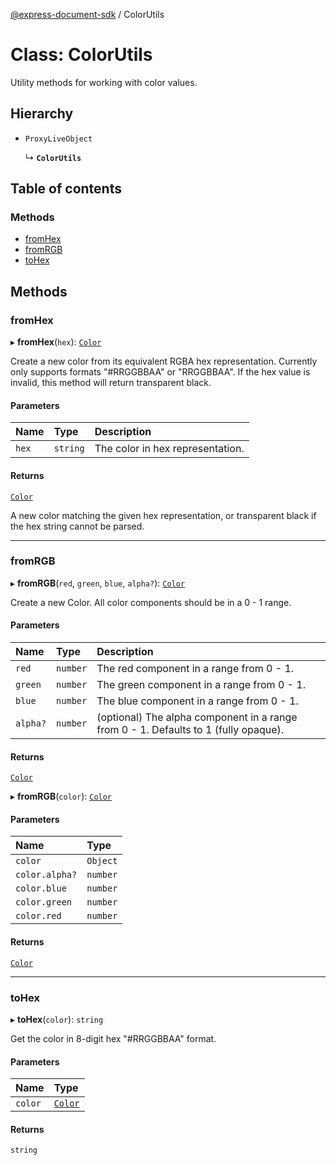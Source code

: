 [@express-document-sdk](../overview.md) / ColorUtils

# Class: ColorUtils

Utility methods for working with color values.

## Hierarchy

- `ProxyLiveObject`

  ↳ **`ColorUtils`**

## Table of contents

### Methods

- [fromHex](ColorUtils.md#fromhex)
- [fromRGB](ColorUtils.md#fromrgb)
- [toHex](ColorUtils.md#tohex)

## Methods

### fromHex

▸ **fromHex**(`hex`): [`Color`](../interfaces/Color.md)

Create a new color from its equivalent RGBA hex representation. Currently only
supports formats "#RRGGBBAA" or "RRGGBBAA". If the hex value is invalid, this
method will return transparent black.

#### Parameters

| Name | Type | Description |
| :------ | :------ | :------ |
| `hex` | `string` | The color in hex representation. |

#### Returns

[`Color`](../interfaces/Color.md)

A new color matching the given hex representation, or transparent black if
the hex string cannot be parsed.

___

### fromRGB

▸ **fromRGB**(`red`, `green`, `blue`, `alpha?`): [`Color`](../interfaces/Color.md)

Create a new Color. All color components should be in a 0 - 1 range.

#### Parameters

| Name | Type | Description |
| :------ | :------ | :------ |
| `red` | `number` | The red component in a range from 0 - 1. |
| `green` | `number` | The green component in a range from 0 - 1. |
| `blue` | `number` | The blue component in a range from 0 - 1. |
| `alpha?` | `number` | (optional) The alpha component in a range from 0 - 1. Defaults to 1 (fully opaque). |

#### Returns

[`Color`](../interfaces/Color.md)

▸ **fromRGB**(`color`): [`Color`](../interfaces/Color.md)

#### Parameters

| Name | Type |
| :------ | :------ |
| `color` | `Object` |
| `color.alpha?` | `number` |
| `color.blue` | `number` |
| `color.green` | `number` |
| `color.red` | `number` |

#### Returns

[`Color`](../interfaces/Color.md)

___

### toHex

▸ **toHex**(`color`): `string`

Get the color in 8-digit hex "#RRGGBBAA" format.

#### Parameters

| Name | Type |
| :------ | :------ |
| `color` | [`Color`](../interfaces/Color.md) |

#### Returns

`string`
